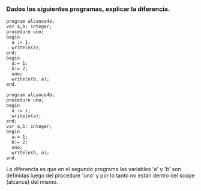 ### Dados los siguientes programas, explicar la diferencia.
```
program alcance4a;
var a,b: integer;
procedure uno;
begin
  a := 1;
  writeln(a);
end;
begin
  a:= 1;
  b:= 2;
  uno;
  writeln(b, a);
end.
```
```
program alcance4b;
procedure uno;
begin
  a := 1;
  writeln(a);
end;
var a,b: integer;
begin
  a:= 1;
  b:= 2;
  uno;
  writeln(b, a);
end.
```
La diferencia es que en el segundo programa las variables 'a' y 'b' son definidas luego del procedure 'uno' y por lo tanto no están dentro del scope (alcance) del mismo.
